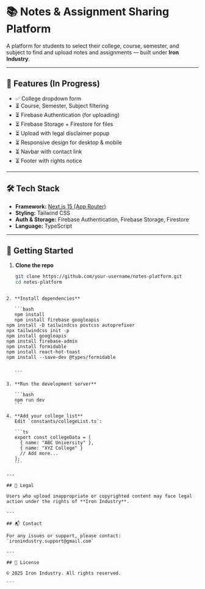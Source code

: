 # 📚 Notes & Assignment Sharing Platform

A platform for students to select their college, course, semester, and subject to find and upload notes and assignments — built under **Iron Industry**.

---

## 🧩 Features (In Progress)

- ✅ College dropdown form
- ⏳ Course, Semester, Subject filtering
- ⏳ Firebase Authentication (for uploading)
- ⏳ Firebase Storage + Firestore for files
- ⏳ Upload with legal disclaimer popup
- ⏳ Responsive design for desktop & mobile
- ⏳ Navbar with contact link
- ⏳ Footer with rights notice

---

## 🛠 Tech Stack

- **Framework:** [Next.js 15 (App Router)](https://nextjs.org/)
- **Styling:** Tailwind CSS
- **Auth & Storage:** Firebase Authentication, Firebase Storage, Firestore
- **Language:** TypeScript

---

## 🚀 Getting Started

1. **Clone the repo**
   ```bash
   git clone https://github.com/your-username/notes-platform.git
   cd notes-platform
````

2. **Install dependencies**

   ```bash
   npm install
   npm install firebase googleapis
npm install -D tailwindcss postcss autoprefixer
npx tailwindcss init -p
npm install googleapis
npm install firebase-admin
npm install formidable
npm install react-hot-toast
npm install --save-dev @types/formidable


   ```

3. **Run the development server**

   ```bash
   npm run dev
   ```

4. **Add your college list**
   Edit `constants/collegeList.ts`:

   ```ts
   export const collegeData = [
     { name: "ABC University" },
     { name: "XYZ College" }
     // Add more...
   ];
   ```

---

## 📌 Legal

Users who upload inappropriate or copyrighted content may face legal action under the rights of **Iron Industry**.

---

## 📬 Contact

For any issues or support, please contact: `ironindustry.support@gmail.com`

---

## 🪪 License

© 2025 Iron Industry. All rights reserved.

```